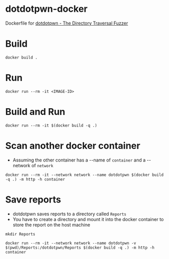 # dotdotpwn-docker
Dockerfile for [dotdotpwn - The Directory Traversal Fuzzer](https://github.com/wireghoul/dotdotpwn)

# Build
```
docker build .
```

# Run
```
docker run --rm -it <IMAGE-ID>
```

# Build and Run
```
docker run --rm -it $(docker build -q .)
```

# Scan another docker container
* Assuming the other container has a --name of `container` and a --network of `network`

```
docker run --rm -it --network network --name dotdotpwn $(docker build -q .) -m http -h container
```

# Save reports
* dotdotpwn saves reports to a directory called `Reports`
* You have to create a directory and mount it into the docker container to store the report on the host machine
```
mkdir Reports
```
```
docker run --rm -it --network network --name dotdotpwn -v $(pwd)/Reports:/dotdotpwn/Reports $(docker build -q .) -m http -h container
```
